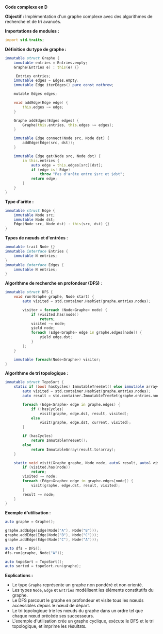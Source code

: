 **Code complexe en D**

**Objectif :** Implémentation d'un graphe complexe avec des algorithmes de recherche et de tri avancés.

**Importations de modules :**

```d
import std.traits;
```

**Définition du type de graphe :**

```d
immutable struct Graphe {
    immutable entries = Entries.empty;
    Graphe(Entries e) : this(e) {}

     Entries entries;
    immutable edges = Edges.empty;
    immutable Edge iterEdges() pure const nothrow;

    mutable Edges edges;

    void addEdge(Edge edge) {
        this.edges ~= edge;
    }

    Graphe addEdges(Edges edges) {
        Graphe(this.entries, this.edges ~= edges);
    }

    immutable Edge connect(Node src, Node dst) {
        addEdge(Edge(src, dst));
    }

    immutable Edge get(Node src, Node dst) {
        in this.entries {
            auto edge = this.edges[src][dst];
            if (edge is! Edge)
                throw "Pas d'arête entre $src et $dst";
            return edge;
        }
    }
}
```

**Type d'arête :**

```d
immutable struct Edge {
    immutable Node src;
    immutable Node dst;
    Edge(Node src, Node dst) : this(src, dst) {}
}
```

**Types de nœuds et d'entrées :**

```d
immutable trait Node {}
immutable interface Entries {
    immutable N entries;
}
immutable interface Edges {
    immutable N entries;
}
```

**Algorithme de recherche en profondeur (DFS) :**

```d
immutable struct DFS {
    void run(Graphe graphe, Node start) {
        auto visited = std.container.HashSet(graphe.entries.nodes);

        visitor = foreach (Node<Graphe> node) {
            if (visited.has(node))
                return;
            visited ~= node;
            yield node;
            foreach (Edge<Graphe> edge in graphe.edges[node]) {
                yield edge.dst;
            }
        };
    }

    immutable foreach(Node<Graphe>) visitor;
}
```

**Algorithme de tri topologique :**

```d
immutable struct TopoSort {
    static if (bool hasCycles) ImmutableTreeSet() else immutable array<Node>() run(Graphe graphe) {
        auto visited = std.container.HashSet(graphe.entries.nodes);
        auto result = std.container.ImmutableTreeSet(graphe.entries.nodes);

        foreach (Edge<Graphe> edge in graphe.edges) {
            if (!hasCycles)
                visit(graphe, edge.dst, result, visited);
            else
                visit(graphe, edge.dst, current, visited);
        }

        if (hasCycles)
            return ImmutableTreeSet();
        else
            return ImmutableArray(result.to!array);
    }

    static void visit(Graphe graphe, Node node, auto& result, auto& visited) {
        if (visited.has(node))
            return;
        visited ~= node;
        foreach (Edge<Graphe> edge in graphe.edges[node]) {
            visit(graphe, edge.dst, result, visited);
        }
        result ~= node;
    }
}
```

**Exemple d'utilisation :**

```d
auto graphe = Graphe();

graphe.addEdge(Edge(Node("A"), Node("B")));
graphe.addEdge(Edge(Node("B"), Node("C")));
graphe.addEdge(Edge(Node("C"), Node("A")));

auto dfs = DFS();
dfs.run(graphe, Node("A"));

auto topoSort = TopoSort();
auto sorted = topoSort.run(graphe);
```

**Explications :**

* Le type `Graphe` représente un graphe non pondéré et non orienté.
* Les types `Node`, `Edge` et `Entries` modélisent les éléments constitutifs du graphe.
* Le DFS parcourt le graphe en profondeur et visite tous les nœuds accessibles depuis le nœud de départ.
* Le tri topologique trie les nœuds du graphe dans un ordre tel que chaque nœud précède ses successeurs.
* L'exemple d'utilisation crée un graphe cyclique, exécute le DFS et le tri topologique, et imprime les résultats.